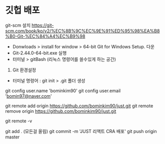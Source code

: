 # 깃헙 배포
git-scm 설치
https://git-scm.com/book/ko/v2/%EC%8B%9C%EC%9E%91%ED%95%98%EA%B8%B0-Git-%EC%84%A4%EC%B9%98

- Donwloads > install for window > 64-bit Git for Windows Setup. 다운
- Git-2.44.0-64-bit.exe 실행
- 터미널 > gitBash (리눅스 명령어를 쓸수있게 하는 공간)

1. Git 환경설정
  - 터미널 명령어 : git init > .git 폴더 생성

  git config user.name 'bominkim90'
  git config user.email 'bomin97@naver.com'

  git remote add origin https://github.com/bominkim90/just.git
  git remote remove origin https://github.com/bominkim90/just.git

  git remote -v

  git add . (모든걸 올림)
  git commit -m 'JUST 리액트 CRA 배포'
  git push origin master
  